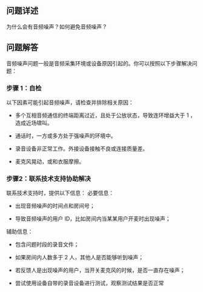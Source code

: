 ## 问题详述

为什么会有音频噪声？如何避免音频噪声？

## 问题解答

音频噪声问题一般是音频采集环境或设备原因引起的。你可以按照以下步骤解决问题：

### 步骤 1：自检

以下因素可能引起音频噪声，请检查并排除相关原因：

- 多个互相音频通信的终端距离过近，且处于公放状态，导致连环增益大于 1 ，造成近场啸叫。

- 通话时，一方或多方处于强噪声的环境中。

- 录音设备非正常工作。外接设备接触不良或连接质量差。

- 麦克风晃动，或和衣服摩擦。

### 步骤2：联系技术支持协助解决

联系技术支持时，提供以下信息：
必要信息：

- 出现音频噪声的时间点和房间号；

- 导致音频噪声的用户 ID，比如房间内当某某用户开麦时出现噪声；

辅助信息：

- 包含问题时段的录音文件；

- 如果房间内人数多于 2 人，其他人是否能够听到噪声；

- 若反馈人是出现噪声的用户，当开关麦克风的时候，是否一直存在噪声；

- 尝试使用设备自带的录音设备进行测试，观察测试结果是否正常